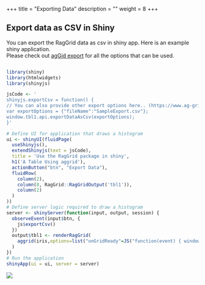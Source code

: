 +++
title = "Exporting Data"
description = ""
weight = 8
+++


## Export data as CSV in Shiny

You can export the RagGrid data as csv in shiny app. Here is an example shiny application. </br>
Please check out [agGid export](https://www.ag-grid.com/javascript-grid-export/) for all the options that can be used.
```r

library(shiny)
library(htmlwidgets)
library(shinyjs)

jsCode <- '
shinyjs.exportCsv = function() {
// You can also provide other export options here.. (https://www.ag-grid.com/javascript-grid-export/)
var exportOptions = {"fileName":"SampleExport.csv"};
window.tbl1.api.exportDataAsCsv(exportOptions); 
}'

# Define UI for application that draws a histogram
ui <- shinyUI(fluidPage(
  useShinyjs(),
  extendShinyjs(text = jsCode),
  title = 'Use the RagGrid package in shiny',
  h1('A Table Using aggrid'),
  actionButton("btn", "Export Data"),
  fluidRow(
    column(2),
    column(8, RagGrid::RagGridOutput('tbl1')),
    column(2)
  )
))
# Define server logic required to draw a histogram
server <- shinyServer(function(input, output, session) {
  observeEvent(input$btn, {
    js$exportCsv()
  })
  output$tbl1 <- renderRagGrid(
    aggrid(iris,options=list("onGridReady"=JS("function(event) { window.tbl1 =event;}")))
  )
})
# Run the application 
shinyApp(ui = ui, server = server)


```
![](/assets/export-csv.png)

